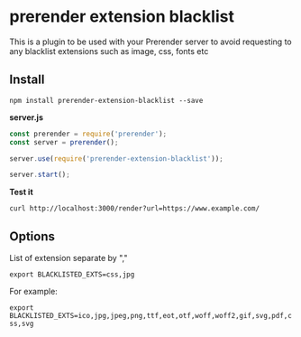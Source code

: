 # prerender extension blacklist

This is a plugin to be used with your Prerender server to avoid requesting to any blacklist extensions such as image, css, fonts etc

## Install

`npm install prerender-extension-blacklist --save`

**server.js**

```javascript
const prerender = require('prerender');
const server = prerender();

server.use(require('prerender-extension-blacklist'));

server.start();

```

**Test it**

`curl http://localhost:3000/render?url=https://www.example.com/`

## Options

List of extension separate by "," 

`export BLACKLISTED_EXTS=css,jpg`

For example:

`export BLACKLISTED_EXTS=ico,jpg,jpeg,png,ttf,eot,otf,woff,woff2,gif,svg,pdf,css,svg`
